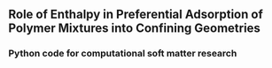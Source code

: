 ## Role of Enthalpy in Preferential Adsorption of Polymer Mixtures into Confining Geometries

### Python code for computational soft matter research


